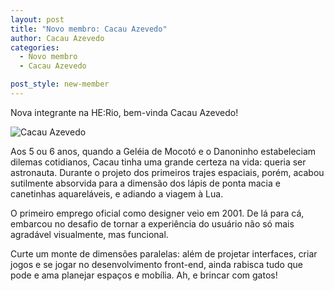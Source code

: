 ```yaml
---
layout: post
title: "Novo membro: Cacau Azevedo"
author: Cacau Azevedo
categories:
  - Novo membro
  - Cacau Azevedo

post_style: new-member
---
```


Nova integrante na HE:Rio, bem-vinda Cacau Azevedo!

![Cacau Azevedo](/blog/images/posts/2014-06-30/cacau-azevedo.jpg)

<!--more-->

Aos 5 ou 6 anos, quando a Geléia de Mocotó e o Danoninho estabeleciam dilemas cotidianos, Cacau tinha uma grande certeza na vida: queria ser astronauta. Durante o projeto dos primeiros trajes espaciais, porém, acabou sutilmente absorvida para a dimensão dos lápis de ponta macia e canetinhas aquareláveis, e adiando a viagem à Lua.

O primeiro emprego oficial como designer veio em 2001. De lá para cá, embarcou no desafio de tornar a experiência do usuário não só mais agradável visualmente, mas funcional.

Curte um monte de dimensões paralelas: além de projetar interfaces, criar jogos e se jogar no desenvolvimento front-end, ainda rabisca tudo que pode e ama planejar espaços e mobília. Ah, e brincar com gatos!
